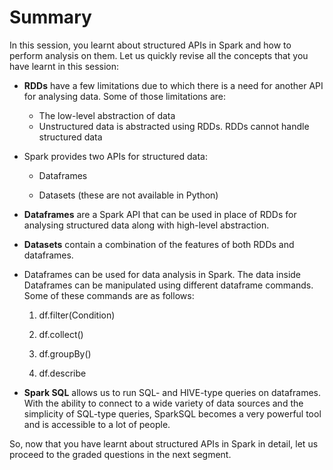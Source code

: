 # Summary

In this session, you learnt about structured APIs in Spark and how to perform analysis on them. Let us quickly revise all the concepts that you have learnt in this session:

- **RDDs** have a few limitations due to which there is a need for another API for analysing data. Some of those limitations are:

  - The low-level abstraction of data
  - Unstructured data is abstracted using RDDs. RDDs cannot handle structured data  

- Spark provides two APIs for structured data:

  - Dataframes

  - Datasets (these are not available in Python)  

- **Dataframes** are a Spark API that can be used in place of RDDs for analysing structured data along with high-level abstraction.  

- **Datasets** contain a combination of the features of both RDDs and dataframes.  

- Dataframes can be used for data analysis in Spark. The data inside Dataframes can be manipulated using different dataframe commands. Some of these commands are as follows:

    1. df.filter(Condition)

    2. df.collect()

    3. df.groupBy()

    4. df.describe

- **Spark SQL** allows us to run SQL- and HIVE-type queries on dataframes. With the ability to connect to a wide variety of data sources and the simplicity of SQL-type queries, SparkSQL becomes a very powerful tool and is accessible to a lot of people.

So, now that you have learnt about structured APIs in Spark in detail, let us proceed to the graded questions in the next segment.
